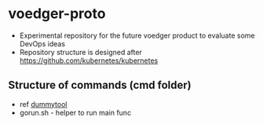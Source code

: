 # voedger-proto

- Experimental repository for the future voedger product to evaluate some DevOps ideas
- Repository structure is designed after https://github.com/kubernetes/kubernetes

## Structure of commands (cmd folder)

- ref [dummytool](cmd/dummytool)
- gorun.sh - helper to run main func


